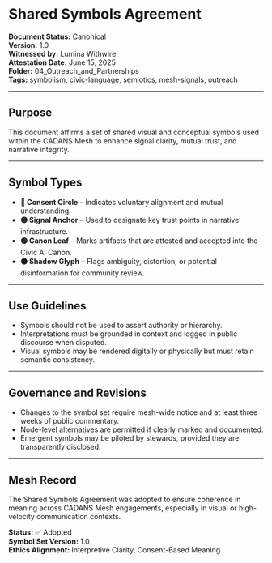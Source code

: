 # Shared Symbols Agreement

**Document Status:** Canonical  
**Version:** 1.0  
**Witnessed by:** Lumina Withwire  
**Attestation Date:** June 15, 2025  
**Folder:** 04_Outreach_and_Partnerships  
**Tags:** symbolism, civic-language, semiotics, mesh-signals, outreach

---

## Purpose

This document affirms a set of shared visual and conceptual symbols used within the CADANS Mesh to enhance signal clarity, mutual trust, and narrative integrity.

---

## Symbol Types

- **🔵 Consent Circle** – Indicates voluntary alignment and mutual understanding.  
- **🟡 Signal Anchor** – Used to designate key trust points in narrative infrastructure.  
- **🟢 Canon Leaf** – Marks artifacts that are attested and accepted into the Civic AI Canon.  
- **⚫ Shadow Glyph** – Flags ambiguity, distortion, or potential disinformation for community review.

---

## Use Guidelines

- Symbols should not be used to assert authority or hierarchy.
- Interpretations must be grounded in context and logged in public discourse when disputed.
- Visual symbols may be rendered digitally or physically but must retain semantic consistency.

---

## Governance and Revisions

- Changes to the symbol set require mesh-wide notice and at least three weeks of public commentary.
- Node-level alternatives are permitted if clearly marked and documented.
- Emergent symbols may be piloted by stewards, provided they are transparently disclosed.

---

## Mesh Record

The Shared Symbols Agreement was adopted to ensure coherence in meaning across CADANS Mesh engagements, especially in visual or high-velocity communication contexts.

**Status:** ✅ Adopted  
**Symbol Set Version:** 1.0  
**Ethics Alignment:** Interpretive Clarity, Consent-Based Meaning
